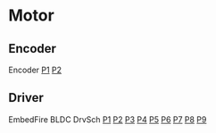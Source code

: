 # Motor
## Encoder
Encoder
[P1](https://user-images.githubusercontent.com/32056331/112433924-e063d700-8d7d-11eb-9915-9475f78eb9a4.png)
[P2](https://user-images.githubusercontent.com/32056331/112433959-ec4f9900-8d7d-11eb-9b58-32233ac91ec5.png)

## Driver
EmbedFire BLDC DrvSch
[P1](https://user-images.githubusercontent.com/32056331/112434197-405a7d80-8d7e-11eb-8b98-2e6a4eac4bcd.png)
[P2](https://user-images.githubusercontent.com/32056331/112434202-42bcd780-8d7e-11eb-9669-2228633c9f75.png)
[P3](https://user-images.githubusercontent.com/32056331/112434206-43556e00-8d7e-11eb-8778-bd7f0d101a11.png)
[P4](https://user-images.githubusercontent.com/32056331/112434207-43ee0480-8d7e-11eb-858a-c321780ec052.png)
[P5](https://user-images.githubusercontent.com/32056331/112434209-451f3180-8d7e-11eb-9873-9a288a0676d8.png)
[P6](https://user-images.githubusercontent.com/32056331/112434213-45b7c800-8d7e-11eb-9eda-9d48f5da2c0f.png)
[P7](https://user-images.githubusercontent.com/32056331/112434214-46505e80-8d7e-11eb-935e-02e624c11483.png)
[P8](https://user-images.githubusercontent.com/32056331/112434218-46e8f500-8d7e-11eb-8cf8-015b4ac04e6b.png)
[P9](https://user-images.githubusercontent.com/32056331/112434220-47818b80-8d7e-11eb-87c6-f882674719d8.png)




